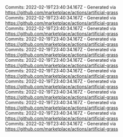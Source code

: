 Commits: 2022-02-19T23:40:34.167Z - Generated via https://github.com/marketplace/actions/artificial-grass
<br>
Commits: 2022-02-19T23:40:34.167Z - Generated via https://github.com/marketplace/actions/artificial-grass
<br>
Commits: 2022-02-19T23:40:34.167Z - Generated via https://github.com/marketplace/actions/artificial-grass
<br>
Commits: 2022-02-19T23:40:34.167Z - Generated via https://github.com/marketplace/actions/artificial-grass
<br>
Commits: 2022-02-19T23:40:34.167Z - Generated via https://github.com/marketplace/actions/artificial-grass
<br>
Commits: 2022-02-19T23:40:34.167Z - Generated via https://github.com/marketplace/actions/artificial-grass
<br>
Commits: 2022-02-19T23:40:34.167Z - Generated via https://github.com/marketplace/actions/artificial-grass
<br>
Commits: 2022-02-19T23:40:34.167Z - Generated via https://github.com/marketplace/actions/artificial-grass
<br>
Commits: 2022-02-19T23:40:34.167Z - Generated via https://github.com/marketplace/actions/artificial-grass
<br>
Commits: 2022-02-19T23:40:34.167Z - Generated via https://github.com/marketplace/actions/artificial-grass
<br>
Commits: 2022-02-19T23:40:34.167Z - Generated via https://github.com/marketplace/actions/artificial-grass
<br>
Commits: 2022-02-19T23:40:34.167Z - Generated via https://github.com/marketplace/actions/artificial-grass
<br>
